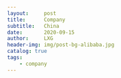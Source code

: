 ```yaml
---
layout:     post
title:      Company
subtitle:   China
date:       2020-09-15
author:     LXG
header-img: img/post-bg-alibaba.jpg
catalog: true
tags:
    - company
---
```



